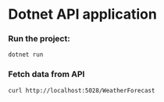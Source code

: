 # Dotnet API application


### Run the project:

```
dotnet run
```

### Fetch data from API

```
curl http://localhost:5028/WeatherForecast
```